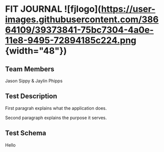 # FIT JOURNAL ![fjlogo](https://user-images.githubusercontent.com/38664109/39373841-75bc7304-4a0e-11e8-9495-72894185c224.png {width="48"})

## Team Members
Jason Sippy & Jaylin Phipps

## Test Description
First paragrah explains what the application does.

Second paragraph explains the purpose it serves.

## Test Schema
Hello
